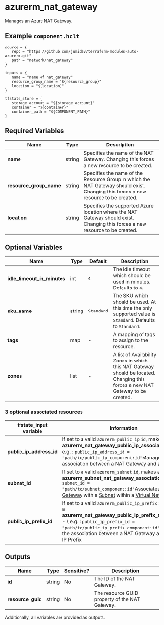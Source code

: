 # azurerm_nat_gateway

Manages an Azure NAT Gateway.

## Example `component.hclt`

```hcl
source = {
   repo = "https://github.com/jumidev/terraform-modules-auto-azurerm.git" 
   path = "network/nat_gateway" 
}

inputs = {
   name = "name of nat_gateway" 
   resource_group_name = "${resource_group}" 
   location = "${location}" 
}

tfstate_store = {
   storage_account = "${storage_account}" 
   container = "${container}" 
   container_path = "${COMPONENT_PATH}" 
}

```

## Required Variables

| Name | Type |  Description |
| ---- | --------- |  ----------- |
| **name** | string |  Specifies the name of the NAT Gateway. Changing this forces a new resource to be created. | 
| **resource_group_name** | string |  Specifies the name of the Resource Group in which the NAT Gateway should exist. Changing this forces a new resource to be created. | 
| **location** | string |  Specifies the supported Azure location where the NAT Gateway should exist. Changing this forces a new resource to be created. | 

## Optional Variables

| Name | Type |  Default  |  Description |
| ---- | --------- |  ----------- | ----------- |
| **idle_timeout_in_minutes** | int |  `4`  |  The idle timeout which should be used in minutes. Defaults to `4`. | 
| **sku_name** | string |  `Standard`  |  The SKU which should be used. At this time the only supported value is `Standard`. Defaults to `Standard`. | 
| **tags** | map |  -  |  A mapping of tags to assign to the resource. | 
| **zones** | list |  -  |  A list of Availability Zones in which this NAT Gateway should be located. Changing this forces a new NAT Gateway to be created. | 


### 3 optional associated resources

| tfstate_input variable | Information |
| -------- | ----------- |
| **public_ip_address_id** | If set to a valid `azurerm_public_ip` `id`, makes a **azurerm_nat_gateway_public_ip_association** -  \\ e.g. : `public_ip_address_id = "path/to/public_ip_component:id"`Manages the association between a NAT Gateway and a Public IP. | 
| **subnet_id** | If set to a valid `azurerm_subnet` `id`, makes a **azurerm_subnet_nat_gateway_association** -  \\ e.g. : `subnet_id = "path/to/subnet_component:id"`Associates a [NAT Gateway](nat_gateway.html) with a [Subnet](subnet.html) within a [Virtual Network](virtual_network.html). | 
| **public_ip_prefix_id** | If set to a valid `azurerm_public_ip_prefix` `id`, makes a **azurerm_nat_gateway_public_ip_prefix_association** -  \\ e.g. : `public_ip_prefix_id = "path/to/public_ip_prefix_component:id"`Manages the association between a NAT Gateway and a Public IP Prefix. | 

## Outputs

| Name | Type | Sensitive? | Description |
| ---- | ---- | --------- | --------- |
| **id** | string | No  | The ID of the NAT Gateway. | 
| **resource_guid** | string | No  | The resource GUID property of the NAT Gateway. | 

Additionally, all variables are provided as outputs.
